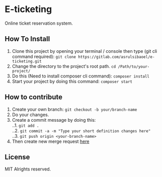 # E-ticketing
  
Online ticket reservation system.  
  
## How To Install  
1. Clone this project by opening your terminal / console then type (git cli command required): `git clone https://gitlab.com/asrulsibaoel/e-ticketing.git`  
2. Change the directory to the project's root path. `cd /Path/to/your-project/`  
3. Do this (Need to install composer cli command): `composer install`  
4. Start your project by doing this command: `composer start`  
  
## How to contribute  
1. Create your own branch: `git checkout -b your/branch-name`  
2. Do your changes.  
3. Create a commit message by doing this:  
..1. `git add .`  
..2. `git commit -a -m "Type your short definition changes here"`  
..3. `git push origin <your-branch-name>`  
3. Then create new merge request [here](https://gitlab.com/asrulsibaoel/e-ticketing/merge_requests)  
  
## License  
MIT Alrights reserved.